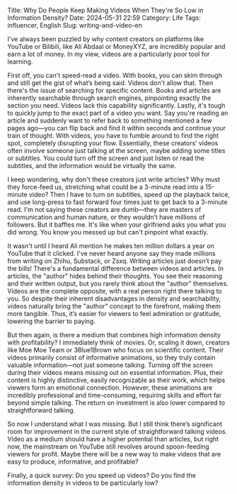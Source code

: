 Title: Why Do People Keep Making Videos When They're So Low in Information Density?
Date: 2024-05-31 22:59
Category: Life
Tags: influencer, English
Slug: writing-and-video-en

I've always been puzzled by why content creators on platforms like YouTube or Bilibili, like Ali Abdaal or MoneyXYZ, are incredibly popular and earn a lot of money. In my view, videos are a particularly poor tool for learning.

First off, you can't speed-read a video. With books, you can skim through and still get the gist of what’s being said. Videos don't allow that. Then there's the issue of searching for specific content. Books and articles are inherently searchable through search engines, pinpointing exactly the section you need. Videos lack this capability significantly. Lastly, it's tough to quickly jump to the exact part of a video you want. Say you're reading an article and suddenly want to refer back to something mentioned a few pages ago—you can flip back and find it within seconds and continue your train of thought. With videos, you have to fumble around to find the right spot, completely disrupting your flow. Essentially, these creators’ videos often involve someone just talking at the screen, maybe adding some titles or subtitles. You could turn off the screen and just listen or read the subtitles, and the information would be virtually the same.

I keep wondering, why don't these creators just write articles? Why must they force-feed us, stretching what could be a 3-minute read into a 15-minute video? Then I have to turn on subtitles, speed up the playback twice, and use long-press to fast forward four times just to get back to a 3-minute read. I'm not saying these creators are dumb—they are masters of communication and human nature, or they wouldn’t have millions of followers. But it baffles me. It's like when your girlfriend asks you what you did wrong. You know you messed up but can't pinpoint what exactly.

It wasn't until I heard Ali mention he makes ten million dollars a year on YouTube that it clicked. I've never heard anyone say they made millions from writing on Zhihu, Substack, or Zsxq. Writing articles just doesn’t pay the bills! There's a fundamental difference between videos and articles. In articles, the "author" hides behind their thoughts. You see their reasoning and their written output, but you rarely think about the "author" themselves. Videos are the complete opposite, with a real person right there talking to you. So despite their inherent disadvantages in density and searchability, videos naturally bring the "author" concept to the forefront, making them more tangible. Thus, it’s easier for viewers to feel admiration or gratitude, lowering the barrier to paying.

But then again, is there a medium that combines high information density with profitability? I immediately think of movies. Or, scaling it down, creators like Moe Moe Team or 3Blue1Brown who focus on scientific content. Their videos primarily consist of informative animations, so they truly contain valuable information—not just someone talking. Turning off the screen during their videos means missing out on essential information. Plus, their content is highly distinctive, easily recognizable as their work, which helps viewers form an emotional connection. However, these animations are incredibly professional and time-consuming, requiring skills and effort far beyond simple talking. The return on investment is also lower compared to straightforward talking.

So now I understand what I was missing. But I still think there’s significant room for improvement in the current style of straightforward talking videos. Video as a medium should have a higher potential than articles, but right now, the mainstream on YouTube still revolves around spoon-feeding viewers for profit. Maybe there will be a new way to make videos that are easy to produce, informative, and profitable?

Finally, a quick survey: Do you speed up videos? Do you find the information density in videos to be particularly low?